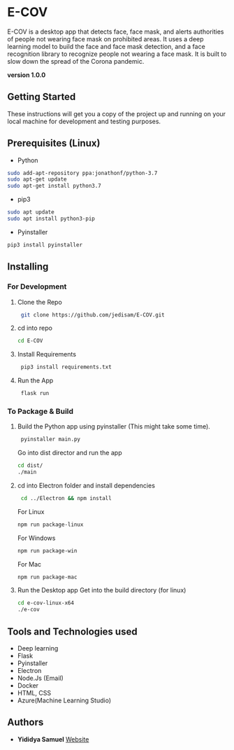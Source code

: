 # E-COV

E-COV is a desktop app that detects face, face mask, and alerts authorities of people not wearing face mask on prohibited areas. It uses a deep learning model to build the face and face mask detection, and a face recognition library to recognize people not wearing a face mask. It is built to slow down the spread of the Corona pandemic.

<!-- <img src="./static/assets/img/demo.png" height="200" width="400"> -->

**version 1.0.0**

## Getting Started

These instructions will get you a copy of the project up and running on your local machine for development and testing purposes.

## Prerequisites (Linux)

- Python

```bash
sudo add-apt-repository ppa:jonathonf/python-3.7
sudo apt-get update
sudo apt-get install python3.7
```

- pip3

```bash
sudo apt update
sudo apt install python3-pip
```

- Pyinstaller

```bash
pip3 install pyinstaller
```

## Installing

### For Development

1. Clone the Repo
   ```bash
    git clone https://github.com/jedisam/E-COV.git
   ```
1. cd into repo
   ```bash
   cd E-COV
   ```
1. Install Requirements
   ```bash
    pip3 install requirements.txt
   ```
1. Run the App
   ```bash
    flask run
   ```

### To Package & Build

1. Build the Python app using pyinstaller (This might take some time).
   ```bash
    pyinstaller main.py
   ```
   Go into dist director and run the app
   ```bash
   cd dist/
   ./main
   ```
1. cd into Electron folder and install dependencies
   ```bash
    cd ../Electron && npm install
   ```
   For Linux
   ```bash
   npm run package-linux
   ```
   For Windows
   ```bash
   npm run package-win
   ```
   For Mac
   ```bash
   npm run package-mac
   ```
1. Run the Desktop app
   Get into the build directory (for linux)
   ```bash
   cd e-cov-linux-x64
   ./e-cov
   ```

## Tools and Technologies used

- Deep learning
- Flask
- Pyinstaller
- Electron
- Node.Js (Email)
- Docker
- HTML, CSS
- Azure(Machine Learning Studio)

## Authors

- **Yididya Samuel** [Website](https://jedisam.github.io/)
